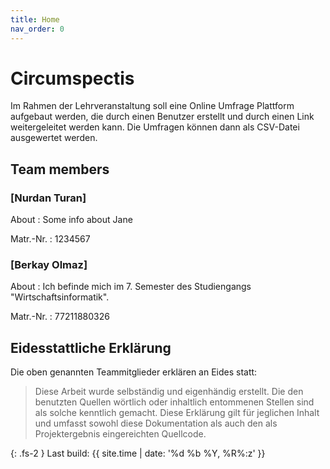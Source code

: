 ```yaml
---
title: Home
nav_order: 0
---
```



# Circumspectis

Im Rahmen der Lehrveranstaltung soll eine Online Umfrage Plattform aufgebaut werden, die durch einen Benutzer erstellt und durch einen Link weitergeleitet werden kann. Die Umfragen können dann als CSV-Datei ausgewertet werden.

## Team members

### [Nurdan Turan]

About
: Some info about Jane

Matr.-Nr.
: 1234567

### [Berkay Olmaz]

About
: Ich befinde mich im 7. Semester des Studiengangs "Wirtschaftsinformatik".

Matr.-Nr.
: 77211880326

## Eidesstattliche Erklärung

Die oben genannten Teammitglieder erklären an Eides statt:

> Diese Arbeit wurde selbständig und eigenhändig erstellt. Die den benutzten Quellen wörtlich oder inhaltlich entommenen Stellen sind als solche kenntlich gemacht. Diese Erklärung gilt für jeglichen Inhalt und umfasst sowohl diese Dokumentation als auch den als Projektergebnis eingereichten Quellcode.

{: .fs-2 }
Last build: {{ site.time | date: '%d %b %Y, %R%:z' }}